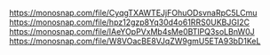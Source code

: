 https://monosnap.com/file/CyqgTXAWTEJjFOhuODsvnaRpC5LCmu
https://monosnap.com/file/hpz12gzp8Yq30d4o61RRS0UKBJGI2C
https://monosnap.com/file/lAeYOpPVxMb4sMe0BTlPQ3soLBnW0J
https://monosnap.com/file/W8VOacBE8VJqZW9gmU5ETA93bD1KeL